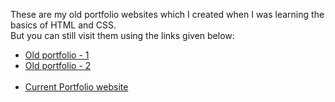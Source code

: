 These are my old portfolio websites which I created when I was learning the basics of HTML and CSS. <br>
But you can still visit them using the links given below:
* [Old portfolio - 1](https://arpy8.github.io/old/1)
* [Old portfolio - 2](https://arpy8.github.io/old/2)<br><br>
* [Current Portfolio website](https://arpy8.github.io/)
